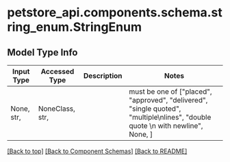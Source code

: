 <a name="top"></a>
<a id="StringEnum"></a>
# petstore_api.components.schema.string_enum.StringEnum

## Model Type Info
Input Type | Accessed Type | Description | Notes
------------ | ------------- | ------------- | -------------
None, str,  | NoneClass, str,  |  | must be one of ["placed", "approved", "delivered", "single quoted", "multiple\nlines", "double quote \n with newline", None, ] 

[[Back to top]](#top) [[Back to Component Schemas]](../../../README.md#Component-Schemas) [[Back to README]](../../../README.md)